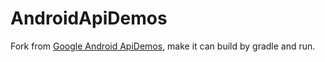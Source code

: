 # AndroidApiDemos

Fork from [Google Android ApiDemos](https://android.googlesource.com/platform/development/+/master/samples/ApiDemos), make it can build by gradle and run.

